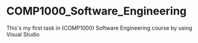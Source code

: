 # COMP1000_Software_Engineering
This's my first task in (COMP1000) Software Engineering course by using Visual Studio
